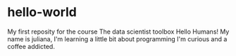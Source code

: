 # hello-world
My first reposity for the course The data scientist toolbox 
Hello Humans! My name is juliana, I'm learning a little bit about programming I'm curious and a coffee addicted.
